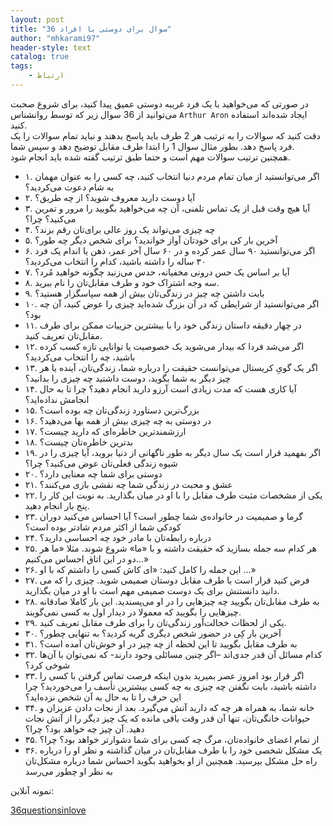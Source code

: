 ```yaml
---
layout: post
title: "36 سوال برای دوستی با افراد"
author: "mhkarami97"
header-style: text
catalog: true
tags:
    - ارتباط
---
```


در صورتی که می‌خواهید با یک فرد غریبه دوستی عمیق پیدا کنید، برای شروع صحبت می‌توانید از 36 سوال زیر که توسط روانشناس `Arthur Aron` ایجاد شده‌اند استفاده کنید.  
دقت کنید که سوالات را به ترتیب هر 2 طرف باید پاسخ بدهند و نباید تمام سوالات را یک فرد پاسخ دهد. بطور مثال سوال 1 را ابتدا طرف مقابل توضیح دهد و سپس شما.  
همچنین ترتیب سوالات مهم است و حتما طبق ترتیب گفته شده باید انجام شود.  

 - ۱. اگر می‌توانستید از میان تمام مردم دنیا انتخاب کنید، چه کسی را به عنوان مهمان به شام دعوت می‌کردید؟
 - ۲. آیا دوست دارید معروف شوید؟ از چه طریق؟
 - ۳. آیا هیچ وقت قبل از یک تماس تلفنی، آن چه می‌خواهید بگویید را مرور و تمرین می‌کنید؟ چرا؟
 - ۴. چه چیزی می‌تواند یک روز عالی برای‌تان رقم بزند؟
 - ۵. آخرین بار کی برای خودتان آواز خواندید؟ برای شخص دیگر چه طور؟
 - ۶. اگر می‌توانستید ۹۰ سال عمر کرده و در ۶۰ سال آخر عمر، ذهن یا اندام یک فرد ۳۰ ساله را داشته باشید، کدام را انتخاب می‌کردید؟
 - ۷. آیا بر اساس یک حس درونی مخفیانه، حدس می‌زنید چگونه خواهید مُرد؟
 - ۸. سه وجه اشتراک خود و طرف مقابل‌تان را نام ببرید.
 - ۹. بابت داشتن چه چیز در زندگی‌تان بیش از همه سپاسگزار هستید؟
 - ۱۰. اگر می‌توانستید از شرایطی که در آن بزرگ شده‌اید چیزی را عوض کنید، آن چه بود؟
 - ۱۱. در چهار دقیقه داستان زندگی خود را با بیشترین جزییات ممکن برای طرف مقابل‌تان تعریف کنید.
 - ۱۲. اگر می‌شد فردا که بیدار می‌شوید یک خصوصیت یا توانایی تازه کسب کرده باشید، چه را انتخاب می‌کردید؟
 - ۱۳. اگر یک گویِ کریستال می‌توانست حقیقت را درباره شما، زندگی‌تان، آینده یا هر چیز دیگر به شما بگوید، دوست داشتید چه چیزی را بدانید؟
 - ۱۴. آیا کاری هست که مدت زیادی است آرزو دارید انجام دهید؟ چرا تا به حال انجامش نداده‌اید؟
 - ۱۵. بزرگ‌ترین دستاورد زندگی‌تان چه بوده است؟
 - ۱۶. در دوستی به چه چیزی بیش از همه بها می‌دهید؟
 - ۱۷. ارزشمندترین خاطره‌ای که دارید چیست؟
 - ۱۸. بدترین خاطره‌تان چیست؟
 - ۱۹. اگر بفهمید قرار است یک سال دیگر به طور ناگهانی از دنیا بروید، آیا چیزی را در شیوه زندگی فعلی‌تان عوض می‌کنید؟ چرا؟
 - ۲۰. دوستی برای شما چه معنایی دارد؟
 - ۲۱. عشق و محبت در زندگی شما چه نقشی بازی می‌کنند؟
 - ۲۲. یکی از مشخصات مثبت طرف مقابل را با او در میان بگذارید. به نوبت این کار را پنج بار انجام دهید.
 - ۲۳. گرما و صمیمیت در خانواده‌ی شما چطور است؟ آیا احساس می‌کنید دوران کودکی شما از اکثر مردم شادتر بوده است؟
 - ۲۴. درباره رابطه‌تان با مادر خود چه احساسی دارید؟
 - ۲۵. هر کدام سه جمله بسازید که حقیقت داشته و با «ما» شروع شوند. مثلا «ما هر دو در این اتاق احساس می‌کنیم...»
 - ۲۶. این جمله را کامل کنید: «ای کاش کسی را داشتم که با او ...»
 - ۲۷. فرض کنید قرار است با طرف مقابل دوستان صمیمی شوید. چیزی را که می دانید دانستنش برای یک دوست صمیمی مهم است با او در میان بگذارید.
 - ۲۸. به طرف مقابل‌تان بگویید چه چیزهایی را در او می‌پسندید. این بار کاملا صادقانه چیزهایی را بگویید که معمولا در دیدار اول به کسی نمی‌گویند.
 - ۲۹. یکی از لحظات خجالت‌آور زندگی‌تان را برای طرف مقابل تعریف کنید.
 - ۳۰. آخرین بار کِی در حضور شخص دیگری گریه کردید؟ به تنهایی چطور؟
 - ۳۱. به طرف مقابل بگویید تا این لحظه از چه چیز در او خوش‌تان آمده است؟
 - ۳۲. کدام مسائل آن قدر جدی‌اند –اگر چنین مسائلی وجود دارند- که نمی‌توان با آن‌ها شوخی کرد؟ 
 - ۳۳. اگر قرار بود امروز عصر بمیرید بدون اینکه فرصت تماس گرفتن با کسی را داشته باشید، بابت نگفتن چه چیزی به چه کسی بیشترین تأسف را می‌خوردید؟ چرا این حرف را تا به حال به آن شخص نزده‌اید؟
 - ۳۴. خانه شما، به همراه هر چه که دارید آتش می‌گیرد. بعد از نجات دادن عزیزان و حیوانات خانگی‌تان، تنها آن قدر وقت باقی مانده که یک چیز دیگر را از آتش نجات دهید. آن چیز چه خواهد بود؟ چرا؟
 - ۳۵. از تمام اعضای خانواده‌تان، مرگ چه کسی برای شما دشوارتر خواهد بود؟ چرا؟
 - ۳۶. یک مشکل شخصی خود را با طرف مقابل‌تان در میان گذاشته و نظر او را درباره راه حل مشکل بپرسید. همچنین از او بخواهید بگوید احساس شما درباره مشکل‌تان به نظر او چطور می‌رسد

نمونه آنلاین:  

[36questionsinlove](https://36questionsinlove.com/)  